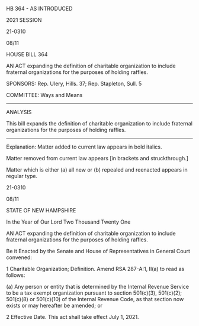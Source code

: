  HB 364 - AS INTRODUCED

 

 

2021 SESSION

 21-0310

 08/11

 

HOUSE BILL 364

 

AN ACT expanding the definition of charitable organization to include fraternal organizations for the purposes of holding raffles.

 

SPONSORS: Rep. Ulery, Hills. 37; Rep. Stapleton, Sull. 5

 

COMMITTEE: Ways and Means

 

-----------------------------------------------------------------

 

ANALYSIS

 

 This bill expands the definition of charitable organization to include fraternal organizations for the purposes of holding raffles.

 

- - - - - - - - - - - - - - - - - - - - - - - - - - - - - - - - - - - - - - - - - - - - - - - - - - - - - - - - - - - - - - - - - - - - - - - - - - - 

 

Explanation: Matter added to current law appears in bold italics.

 Matter removed from current law appears [in brackets and struckthrough.]

 Matter which is either (a) all new or (b) repealed and reenacted appears in regular type.

 21-0310

 08/11

 

STATE OF NEW HAMPSHIRE

 

In the Year of Our Lord Two Thousand Twenty One

 

AN ACT expanding the definition of charitable organization to include fraternal organizations for the purposes of holding raffles.

 

Be it Enacted by the Senate and House of Representatives in General Court convened:

 

 1 Charitable Organization; Definition. Amend RSA 287-A:1, II(a) to read as follows:

 (a) Any person or entity that is determined by the Internal Revenue Service to be a tax exempt organization pursuant to section 501(c)(3), 501(c)(2); 501(c)(8) or 501(c)(10) of the Internal Revenue Code, as that section now exists or may hereafter be amended; or 

 2 Effective Date. This act shall take effect July 1, 2021.

